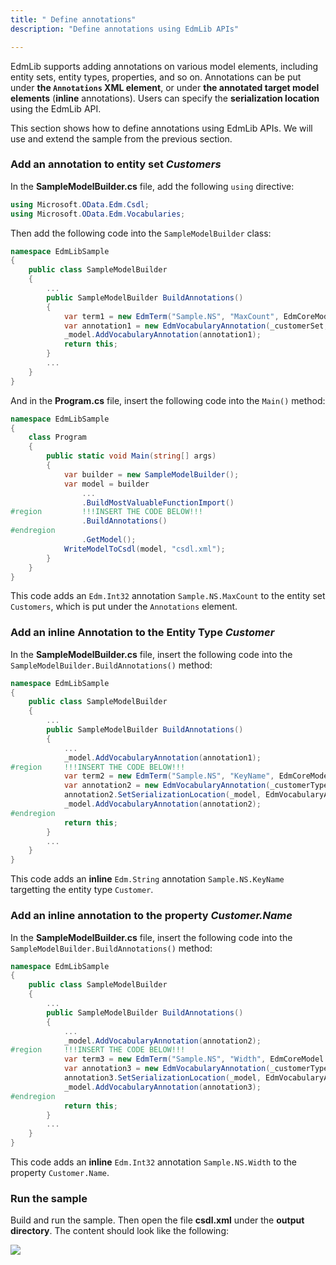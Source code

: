 ```yaml
---
title: " Define annotations"
description: "Define annotations using EdmLib APIs"

---
```


EdmLib supports adding annotations on various model elements, including entity sets, entity types, properties, and so on. Annotations can be put under **the `Annotations` XML element**, or under **the annotated target model elements** (**inline** annotations). Users can specify the **serialization location** using the EdmLib API.

This section shows how to define annotations using EdmLib APIs. We will use and extend the sample from the previous section.

### Add an annotation to entity set *Customers*
In the **SampleModelBuilder.cs** file, add the following `using` directive:

```C#
using Microsoft.OData.Edm.Csdl;
using Microsoft.OData.Edm.Vocabularies;
```

Then add the following code into the `SampleModelBuilder` class:

```C#
namespace EdmLibSample
{
    public class SampleModelBuilder
    {
        ...
        public SampleModelBuilder BuildAnnotations()
        {
            var term1 = new EdmTerm("Sample.NS", "MaxCount", EdmCoreModel.Instance.GetInt32(true));
            var annotation1 = new EdmVocabularyAnnotation(_customerSet, term1, new EdmIntegerConstant(10000000L));
            _model.AddVocabularyAnnotation(annotation1);
            return this;
        }
        ...
    }
}
```

And in the **Program.cs** file, insert the following code into the `Main()` method:

```C#
namespace EdmLibSample
{
    class Program
    {
        public static void Main(string[] args)
        {
            var builder = new SampleModelBuilder();
            var model = builder
                ...
                .BuildMostValuableFunctionImport()
#region         !!!INSERT THE CODE BELOW!!!
                .BuildAnnotations()
#endregion
                .GetModel();
            WriteModelToCsdl(model, "csdl.xml");
        }
    }
}
```

This code adds an `Edm.Int32` annotation `Sample.NS.MaxCount` to the entity set `Customers`, which is put under the `Annotations` element.

### Add an inline Annotation to the Entity Type *Customer*
In the **SampleModelBuilder.cs** file, insert the following code into the `SampleModelBuilder.BuildAnnotations()` method:

```C#
namespace EdmLibSample
{
    public class SampleModelBuilder
    {
        ...
        public SampleModelBuilder BuildAnnotations()
        {
            ...
            _model.AddVocabularyAnnotation(annotation1);
#region     !!!INSERT THE CODE BELOW!!!
            var term2 = new EdmTerm("Sample.NS", "KeyName", EdmCoreModel.Instance.GetString(true));
            var annotation2 = new EdmVocabularyAnnotation(_customerType, term2, new EdmStringConstant("Id"));
            annotation2.SetSerializationLocation(_model, EdmVocabularyAnnotationSerializationLocation.Inline);
            _model.AddVocabularyAnnotation(annotation2);
#endregion
            return this;
        }
        ...
    }
}
```

This code adds an **inline** `Edm.String` annotation `Sample.NS.KeyName` targetting the entity type `Customer`.

### Add an inline annotation to the property *Customer.Name*
In the **SampleModelBuilder.cs** file, insert the following code into the `SampleModelBuilder.BuildAnnotations()` method:

```C#
namespace EdmLibSample
{
    public class SampleModelBuilder
    {
        ...
        public SampleModelBuilder BuildAnnotations()
        {
            ...
            _model.AddVocabularyAnnotation(annotation2);
#region     !!!INSERT THE CODE BELOW!!!
            var term3 = new EdmTerm("Sample.NS", "Width", EdmCoreModel.Instance.GetInt32(true));
            var annotation3 = new EdmVocabularyAnnotation(_customerType.FindProperty("Name"), term3, new EdmIntegerConstant(10L));
            annotation3.SetSerializationLocation(_model, EdmVocabularyAnnotationSerializationLocation.Inline);
            _model.AddVocabularyAnnotation(annotation3);
#endregion
            return this;
        }
        ...
    }
}
```

This code adds an **inline** `Edm.Int32` annotation `Sample.NS.Width` to the property `Customer.Name`.

### Run the sample
Build and run the sample. Then open the file **csdl.xml** under the **output directory**. The content should look like the following:

![](../../assets/2015-04-20-csdl1.png)
